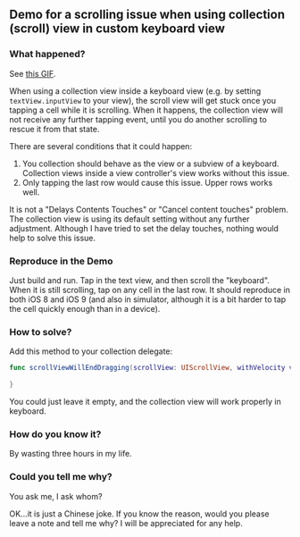 ## Demo for a scrolling issue when using collection (scroll) view in custom keyboard view

### What happened?

See [this GIF](https://raw.githubusercontent.com/onevcat/KeyboardScrollingIssue/master/demo.gif).

When using a collection view inside a keyboard view (e.g. by setting `textView.inputView` to your view), the scroll view will get stuck once you tapping a cell while it is scrolling. When it happens, the collection view will not receive any further tapping event, until you do another scrolling to rescue it from that state.

There are several conditions that it could happen:

1. You collection should behave as the view or a subview of a keyboard. Collection views inside a view controller's view works without this issue.
2. Only tapping the last row would cause this issue. Upper rows works well.

It is not a "Delays Contents Touches" or "Cancel content touches" problem. The collection view is using its default setting without any further adjustment. Although I have tried to set the delay touches, nothing would help to solve this issue.

### Reproduce in the Demo

Just build and run. Tap in the text view, and then scroll the "keyboard". When it is still scrolling, tap on any cell in the last row. It should reproduce in both iOS 8 and iOS 9 (and also in simulator, although it is a bit harder to tap the cell quickly enough than in a device).

### How to solve?

Add this method to your collection delegate:

```swift
func scrollViewWillEndDragging(scrollView: UIScrollView, withVelocity velocity: CGPoint, targetContentOffset: UnsafeMutablePointer<CGPoint>) {
        
}
```

You could just leave it empty, and the collection view will work properly in keyboard.

### How do you know it?

By wasting three hours in my life.

### Could you tell me why?

You ask me, I ask whom?

OK...it is just a Chinese joke. If you know the reason, would you please leave a note and tell me why? I will be appreciated for any help.
